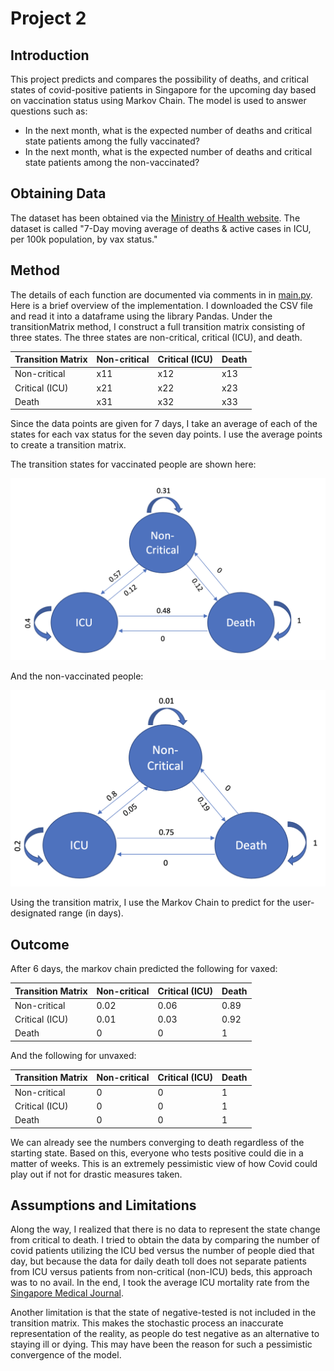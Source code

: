 # Project 2

## Introduction
This project predicts and compares the possibility of deaths, and critical states of covid-positive patients in Singapore for the upcoming day based on vaccination status using Markov Chain.
The model is used to answer questions such as: 
- In the next month, what is the expected number of deaths and critical state patients among the fully vaccinated?
- In the next month, what is the expected number of deaths and critical state patients among the non-vaccinated?

## Obtaining Data
The dataset has been obtained via the [Ministry of Health website](https://data.gov.sg/dataset/covid-19-case-numbers?resource_id=783f0c4c-caf7-4818-8683-760f3d7f0757). The dataset is called "7-Day moving average of deaths & active cases in ICU, per 100k population, by vax status." 

## Method
The details of each function are documented via comments in in [main.py](main.py). 
Here is a brief overview of the implementation.
I downloaded the CSV file and read it into a dataframe using the library Pandas.
Under the transitionMatrix method, I construct a full transition matrix consisting of three states.
The three states are non-critical, critical (ICU), and death.

Transition Matrix | Non-critical | Critical (ICU) | Death
-- | -- | -- | --
Non-critical | x11 | x12 | x13
Critical (ICU) | x21 | x22 | x23
Death | x31 | x32 | x33

Since the data points are given for 7 days, I take an average of each of the states for each vax status for the seven day points.
I use the average points to create a transition matrix.

The transition states for vaccinated people are shown here:

![Transition Matrix](resources/vax_transitionmatrix.png)

And the non-vaccinated people:

![Transition Matrix](resources/unvax_transitionmatrix.png)

Using the transition matrix, I use the Markov Chain to predict for the user-designated range (in days).

## Outcome
After 6 days, the markov chain predicted the following for vaxed:

Transition Matrix | Non-critical | Critical (ICU) | Death
-- | -- | -- | --
Non-critical | 0.02 | 0.06 | 0.89
Critical (ICU) | 0.01 | 0.03 | 0.92
Death | 0 | 0 | 1

And the following for unvaxed:

Transition Matrix | Non-critical | Critical (ICU) | Death
-- | -- | -- | --
Non-critical | 0 | 0 | 1
Critical (ICU) | 0 | 0 | 1
Death | 0 | 0 | 1

We can already see the numbers converging to death regardless of the starting state. Based on this, everyone who tests positive could die in a matter of weeks. This is an extremely pessimistic view of how Covid could play out if not for drastic measures taken. 

## Assumptions and Limitations
Along the way, I realized that there is no data to represent the state change from critical to death. I tried to obtain the data by comparing the number of covid patients utilizing the ICU bed versus the number of people died that day, but because the data for daily death toll does not separate patients from ICU versus patients from non-critical (non-ICU) beds, this approach was to no avail. In the end, I took the average ICU mortality rate from the [Singapore Medical Journal](http://www.smj.org.sg/article/factors-associated-mortality-among-patients-active-pulmonary-tuberculosis-requiring). 

Another limitation is that the state of negative-tested is not included in the transition matrix. This makes the stochastic process an inaccurate representation of the reality, as people do test negative as an alternative to staying ill or dying. This may have been the reason for such a pessimistic convergence of the model.